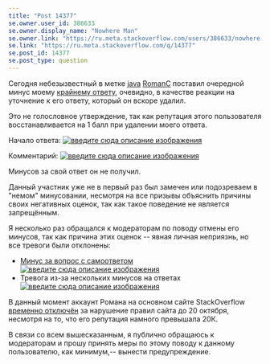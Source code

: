 ```yaml
---
title: "Post 14377"
se.owner.user_id: 386633
se.owner.display_name: "Nowhere Man"
se.owner.link: "https://ru.meta.stackoverflow.com/users/386633/nowhere-man"
se.link: "https://ru.meta.stackoverflow.com/q/14377"
se.post_id: 14377
se.post_type: question
---
```

<p>Сегодня небезызвестный в метке <a href="https://ru.stackoverflow.com/questions/tagged/java" class="s-tag post-tag" title="показать вопросы с меткой [java]" aria-label="показать вопросы с меткой [java]" rel="tag" aria-labelledby="tag-java-tooltip-container" data-tag-menu-origin="Unknown">java</a> <a href="https://ru.stackoverflow.com/users/204920/roman-c">RomanC</a> поставил очередной минус моему <a href="https://ru.stackoverflow.com/a/1594840/386633">крайнему ответу</a>, очевидно, в качестве реакции на уточнение к его ответу, который он вскоре удалил.</p>
<p>Это не голословное утверждение, так как репутация этого пользователя восстанавливается на 1 балл при удалении моего ответа.</p>
<p>Начало ответа:
<a href="https://i.sstatic.net/rRsJevkZ.png" rel="nofollow noreferrer"><img src="https://i.sstatic.net/rRsJevkZ.png" alt="введите сюда описание изображения" /></a></p>
<p>Комментарий:
<a href="https://i.sstatic.net/wI2mZ9Y8.png" rel="nofollow noreferrer"><img src="https://i.sstatic.net/wI2mZ9Y8.png" alt="введите сюда описание изображения" /></a></p>
<p>Минусов за свой ответ он не получил.</p>
<p>Данный участник уже не в первый раз был замечен или подозреваем в &quot;немом&quot; минусовании, несмотря на все призывы объяснить причины своих негативных оценок, так как такое поведение не является запрещённым.</p>
<p>Я несколько раз обращался к модераторам по поводу отмены его минусов, так как причина этих оценок -- явная личная неприязнь, но все тревоги были отклонены:</p>
<ul>
<li><a href="https://ru.stackoverflow.com/questions/1514957/">Минус за вопрос с самоответом</a>
<a href="https://i.sstatic.net/gwszn5VI.png" rel="nofollow noreferrer"><img src="https://i.sstatic.net/gwszn5VI.png" alt="введите сюда описание изображения" /></a></li>
<li>Тревога из-за нескольких минусов на ответах
<a href="https://i.sstatic.net/b7asz3Ur.png" rel="nofollow noreferrer"><img src="https://i.sstatic.net/b7asz3Ur.png" alt="введите сюда описание изображения" /></a></li>
</ul>
<p>В данный момент аккаунт Романа на основном сайте StackOverflow <a href="https://stackoverflow.com/users/573032/roman-c">временно отключён</a> за нарушение правил сайта до 20 октября, несмотря на то, что его репутация намного превышала 20К.</p>
<p>В связи со всем вышесказанным, я публично обращаюсь к модераторам и прошу принять меры по этому поводу к данному пользователю, как минимум,-- вынести предупреждение.</p>
